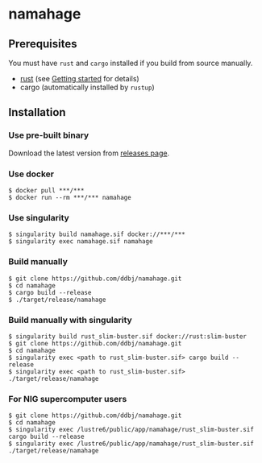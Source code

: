 # namahage

## Prerequisites

You must have `rust` and `cargo` installed if you build from source manually.

- [rust](https://www.rust-lang.org) (see [Getting started](https://www.rust-lang.org/learn/get-started) for details)
- cargo (automatically installed by `rustup`)


## Installation

### Use pre-built binary

Download the latest version from [releases page](https://github.com/ddbj/namahage/releases).

### Use docker

```shell
$ docker pull ***/***
$ docker run --rm ***/*** namahage
```

### Use singularity

```shell
$ singularity build namahage.sif docker://***/***
$ singularity exec namahage.sif namahage
```

### Build manually

```shell
$ git clone https://github.com/ddbj/namahage.git
$ cd namahage
$ cargo build --release
$ ./target/release/namahage
```

### Build manually with singularity

```shell
$ singularity build rust_slim-buster.sif docker://rust:slim-buster
$ git clone https://github.com/ddbj/namahage.git
$ cd namahage
$ singularity exec <path to rust_slim-buster.sif> cargo build --release
$ singularity exec <path to rust_slim-buster.sif> ./target/release/namahage
```

### For NIG supercomputer users

```shell
$ git clone https://github.com/ddbj/namahage.git
$ cd namahage
$ singularity exec /lustre6/public/app/namahage/rust_slim-buster.sif cargo build --release
$ singularity exec /lustre6/public/app/namahage/rust_slim-buster.sif ./target/release/namahage
```
